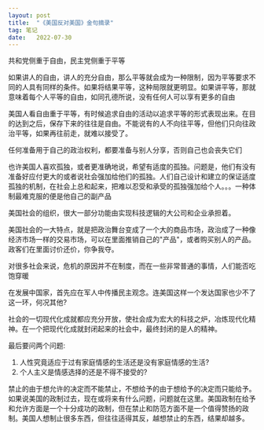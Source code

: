 ```yaml
---
layout:	post
title:	"《美国反对美国》金句摘录"
tag: 笔记
date:	2022-07-30
---
```


共和党侧重于自由，民主党侧重于平等 

如果讲人的自由，讲人的充分自由，那么平等就会成为一种限制，因为平等要求不同的人具有同样的条件。如果将结果平等，这种局限就更明显。如果讲平等，那就意味着每个人平等的自由，如同孔德所说，没有任何人可以享有更多的自由 

美国人看自由重于平等，有时候追求自由的活动以追求平等的形式表现出来。在目的达到之后，保存下来的往往是自由。不能说有的人不向往平等，但他们只向往政治平等，如果再往前走，就难以接受了。 

任何准备用于自己的政治权利，都要准备与别人分享，否则自己也会丧失它们 

也许美国人喜欢孤独，或者更准确地说，希望有适度的孤独。问题是，他们有没有准备好应付更大的或者说社会强加给他们的孤独。人们自己设计和建立的保证适度孤独的机制，在社会上总和起来，把难以忍受和承受的孤独强加给个人。。。一种体制最难克服的便是他自己的副产品 

美国社会的组织，很大一部分功能由实现科技逻辑的大公司和企业承担着。 

美国社会的一大特点，就是把政治舞台变成了一个大的商品市场，政治成了一种像经济市场一样的交易市场，可以在里面推销自己的"产品"，或者购买别人的产品。政客们在里面讨价还价，你争我夺。 

对很多社会来说，危机的原因并不在制度，而在一些非常普通的事情，人们能否吃饱穿暖 

在发展中国家，首先应在军人中传播民主观念。连美国这样一个发达国家也少不了这一环，何况其他? 

社会的一切现代化成就都应充分开放，使社会成为宏大的科技之炉，冶炼现代化精神。在一个把现代化成就封闭起来的社会中，最终封闭的是人的精神。 

最后要问两个问题:  

1. 人性究竟适应于过有家庭情感的生活还是没有家庭情感的生活?
2. 个人主义是情感选择的还是不得不接受的?

禁止的由于想允许的决定而不能禁止，不想给予的由于想给予的决定而只能给予。如果说美国的政制过去，现在或将来有什么问题，问题就在这里。美国政制在给予和允许方面是一个十分成功的政制，但在禁止和防范方面不是一个值得赞扬的政制。美国人想制止很多东西，但往往适得其反，越想禁止的东西，结果却越多。
